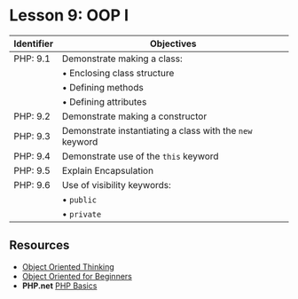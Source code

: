 # Lesson 9: OOP I

Identifier   | Objectives
-------------|------------
PHP: 9.1    | Demonstrate making a class:
             | &bull; Enclosing class structure
             | &bull; Defining methods
             | &bull; Defining attributes
PHP: 9.2    | Demonstrate making a constructor
PHP: 9.3    | Demonstrate instantiating a class with the `new` keyword
PHP: 9.4    | Demonstrate use of the `this` keyword
PHP: 9.5    | Explain Encapsulation
PHP: 9.6    | Use of visibility keywords:
             | &bull; `public`
             | &bull; `private`

## Resources
- [Object Oriented Thinking](http://www.universocomputacao.com/object-oriented-thinking/)
- [Object Oriented for Beginners](http://code.tutsplus.com/tutorials/object-oriented-php-for-beginners--net-12762) 
- __PHP.net__ [PHP Basics](http://php.net/manual/en/language.oop5.basic.php)